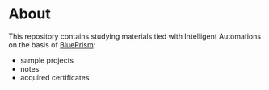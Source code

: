# About

This repository contains studying materials tied with Intelligent Automations on the basis of [BluePrism](https://www.blueprism.com/):

* sample projects
* notes
* acquired certificates
